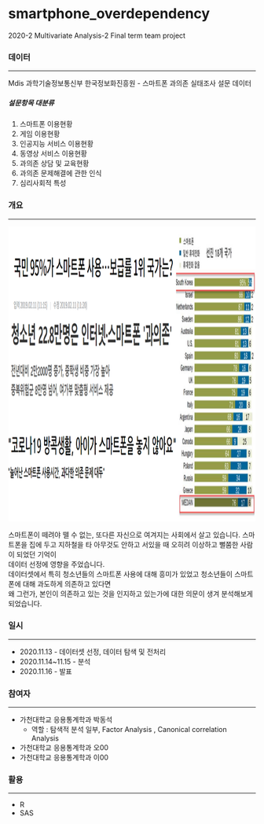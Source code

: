 # smartphone_overdependency
2020-2 Multivariate Analysis-2 Final term team project

### 데이터
-------------------------------
Mdis 과학기술정보통신부 한국정보화진흥원 - 스마트폰 과의존 실태조사 설문 데이터  

##### 설문항목 대분류
1. 스마트폰 이용현황
2. 게임 이용현황
3. 인공지능 서비스 이용현황
4. 동영상 서비스 이용현황
5. 과의존 상담 및 교육현황
6. 과의존 문제해결에 관한 인식
7. 심리사회적 특성



### 개요
-------------------------------
<img src="/img/img1.png" width="800" height="600">    


스마트폰이 떼려야 뗄 수 없는, 또다른 자신으로 여겨지는 사회에서 살고 있습니다.
스마트폰을 집에 두고 지하철을 타 아무것도 안하고 서있을 때 오히려 이상하고 뻘쭘한 사람이 되었던 기억이  
데이터 선정에 영향을 주었습니다.  
데이터셋에서 특히 청소년들의 스마트폰 사용에 대해 흥미가 있었고 청소년들이 스마트폰에 대해 과도하게 의존하고 있다면  
왜 그런가, 본인이 의존하고 있는 것을 인지하고 있는가에 대한 의문이 생겨 분석해보게 되었습니다.  


### 일시
-------------------------------
* 2020.11.13 - 데이터셋 선정, 데이터 탐색 및 전처리
* 2020.11.14~11.15 - 분석
* 2020.11.16 - 발표

### 참여자
------------------------------
* 가천대학교 응용통계학과 박동석  
	* 역할 : 탐색적 분석 일부, Factor Analysis , Canonical correlation Analysis
* 가천대학교 응용통계학과 오00
* 가천대학교 응용통계학과 이00

### 활용
---------------------------
* R
* SAS